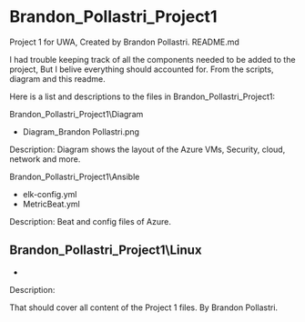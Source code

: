 # Brandon_Pollastri_Project1
Project 1 for UWA, Created by Brandon Pollastri.
README.md

I had trouble keeping track of all the components needed to be added to the project,
But I belive everything should accounted for. From the scripts, diagram and this readme.

Here is a list and descriptions to the files in Brandon_Pollastri_Project1:


Brandon_Pollastri_Project1\Diagram
- Diagram_Brandon Pollastri.png

Description: Diagram shows the layout of the Azure VMs, Security, cloud, network and more.


Brandon_Pollastri_Project1\Ansible
- elk-config.yml
- MetricBeat.yml

Description: Beat and config files of Azure.

Brandon_Pollastri_Project1\Linux
-
-

Description:



That should cover all content of the Project 1 files.
By Brandon Pollastri.

